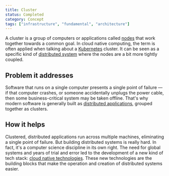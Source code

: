 ```yaml
---
title: Cluster
status: Completed
category: Concept
tags: ["infrastructure", "fundamental", "architecture"]
---
```


A cluster is a group of computers or applications called [nodes](/nodes/) that work together towards a common goal.
In cloud native computing, the term is often applied when talking about a [Kubernetes](/kubernetes/) cluster.
It can be seen as a specific kind of [distributed system](/distributed-systems/) where the nodes are a bit more tightly coupled.

## Problem it addresses 

Software that runs on a single computer presents a single point of failure — if that computer crashes, or someone accidentally unplugs the power cable, then some business-critical system may be taken offline. 
That's why modern software is generally built as [distributed applications](/distributed-apps/), grouped together as clusters. 

## How it helps

Clustered, distributed applications run across multiple machines, eliminating a single point of failure. 
But building distributed systems is really hard. 
In fact, it's a computer science discipline in its own right. 
The need for global systems and years of trial and error led to the development of a new kind of tech stack: [cloud native technologies](/cloud-native-tech/). 
These new technologies are the building blocks that make the operation and creation of distributed systems easier.
